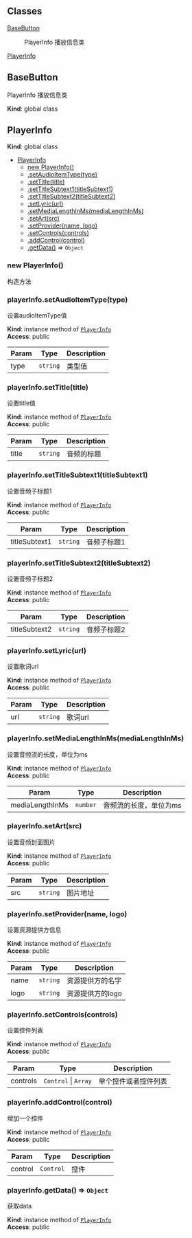 ## Classes

<dl>
<dt><a href="#BaseButton">BaseButton</a></dt>
<dd><p>PlayerInfo 播放信息类</p>
</dd>
<dt><a href="#PlayerInfo">PlayerInfo</a></dt>
<dd></dd>
</dl>

<a name="BaseButton"></a>

## BaseButton
PlayerInfo 播放信息类

**Kind**: global class  
<a name="PlayerInfo"></a>

## PlayerInfo
**Kind**: global class  

* [PlayerInfo](#PlayerInfo)
    * [new PlayerInfo()](#new_PlayerInfo_new)
    * [.setAudioItemType(type)](#PlayerInfo+setAudioItemType)
    * [.setTitle(title)](#PlayerInfo+setTitle)
    * [.setTitleSubtext1(titleSubtext1)](#PlayerInfo+setTitleSubtext1)
    * [.setTitleSubtext2(titleSubtext2)](#PlayerInfo+setTitleSubtext2)
    * [.setLyric(url)](#PlayerInfo+setLyric)
    * [.setMediaLengthInMs(mediaLengthInMs)](#PlayerInfo+setMediaLengthInMs)
    * [.setArt(src)](#PlayerInfo+setArt)
    * [.setProvider(name, logo)](#PlayerInfo+setProvider)
    * [.setControls(controls)](#PlayerInfo+setControls)
    * [.addControl(control)](#PlayerInfo+addControl)
    * [.getData()](#PlayerInfo+getData) ⇒ <code>Object</code>

<a name="new_PlayerInfo_new"></a>

### new PlayerInfo()
构造方法

<a name="PlayerInfo+setAudioItemType"></a>

### playerInfo.setAudioItemType(type)
设置audioItemType值

**Kind**: instance method of [<code>PlayerInfo</code>](#PlayerInfo)  
**Access**: public  

| Param | Type | Description |
| --- | --- | --- |
| type | <code>string</code> | 类型值 |

<a name="PlayerInfo+setTitle"></a>

### playerInfo.setTitle(title)
设置title值

**Kind**: instance method of [<code>PlayerInfo</code>](#PlayerInfo)  
**Access**: public  

| Param | Type | Description |
| --- | --- | --- |
| title | <code>string</code> | 音频的标题 |

<a name="PlayerInfo+setTitleSubtext1"></a>

### playerInfo.setTitleSubtext1(titleSubtext1)
设置音频子标题1

**Kind**: instance method of [<code>PlayerInfo</code>](#PlayerInfo)  
**Access**: public  

| Param | Type | Description |
| --- | --- | --- |
| titleSubtext1 | <code>string</code> | 音频子标题1 |

<a name="PlayerInfo+setTitleSubtext2"></a>

### playerInfo.setTitleSubtext2(titleSubtext2)
设置音频子标题2

**Kind**: instance method of [<code>PlayerInfo</code>](#PlayerInfo)  
**Access**: public  

| Param | Type | Description |
| --- | --- | --- |
| titleSubtext2 | <code>string</code> | 音频子标题2 |

<a name="PlayerInfo+setLyric"></a>

### playerInfo.setLyric(url)
设置歌词url

**Kind**: instance method of [<code>PlayerInfo</code>](#PlayerInfo)  
**Access**: public  

| Param | Type | Description |
| --- | --- | --- |
| url | <code>string</code> | 歌词url |

<a name="PlayerInfo+setMediaLengthInMs"></a>

### playerInfo.setMediaLengthInMs(mediaLengthInMs)
设置音频流的长度，单位为ms

**Kind**: instance method of [<code>PlayerInfo</code>](#PlayerInfo)  
**Access**: public  

| Param | Type | Description |
| --- | --- | --- |
| mediaLengthInMs | <code>number</code> | 音频流的长度，单位为ms |

<a name="PlayerInfo+setArt"></a>

### playerInfo.setArt(src)
设置音频封面图片

**Kind**: instance method of [<code>PlayerInfo</code>](#PlayerInfo)  
**Access**: public  

| Param | Type | Description |
| --- | --- | --- |
| src | <code>string</code> | 图片地址 |

<a name="PlayerInfo+setProvider"></a>

### playerInfo.setProvider(name, logo)
设置资源提供方信息

**Kind**: instance method of [<code>PlayerInfo</code>](#PlayerInfo)  
**Access**: public  

| Param | Type | Description |
| --- | --- | --- |
| name | <code>string</code> | 资源提供方的名字 |
| logo | <code>string</code> | 资源提供方的logo |

<a name="PlayerInfo+setControls"></a>

### playerInfo.setControls(controls)
设置控件列表

**Kind**: instance method of [<code>PlayerInfo</code>](#PlayerInfo)  
**Access**: public  

| Param | Type | Description |
| --- | --- | --- |
| controls | <code>Control</code> \| <code>Array</code> | 单个控件或者控件列表 |

<a name="PlayerInfo+addControl"></a>

### playerInfo.addControl(control)
增加一个控件

**Kind**: instance method of [<code>PlayerInfo</code>](#PlayerInfo)  
**Access**: public  

| Param | Type | Description |
| --- | --- | --- |
| control | <code>Control</code> | 控件 |

<a name="PlayerInfo+getData"></a>

### playerInfo.getData() ⇒ <code>Object</code>
获取data

**Kind**: instance method of [<code>PlayerInfo</code>](#PlayerInfo)  
**Access**: public  
